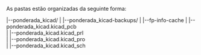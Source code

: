 As pastas estão organizadas da seguinte forma: 

|--ponderada_kicad/
|  |--ponderada_kicad-backups/
|  |--fp-info-cache
|  |--ponderada_kicad.kicad_pcb        
|  |--ponderada_kicad.kicad_prl        
|  |--ponderada_kicad.kicad_pro        
|  |--ponderada_kicad.kicad_sch        
